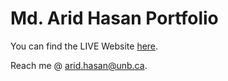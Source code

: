 Md. Arid Hasan Portfolio
=====================================

You can find the LIVE Website [here](https://aridhasan.github.io).


Reach me @ [arid.hasan@unb.ca](mailto:arid.hasan@unb.ca).


